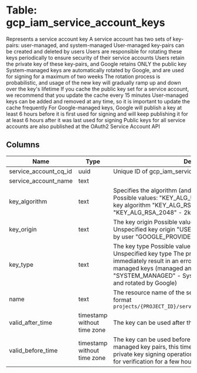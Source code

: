 
# Table: gcp_iam_service_account_keys
Represents a service account key A service account has two sets of key-pairs: user-managed, and system-managed User-managed key-pairs can be created and deleted by users Users are responsible for rotating these keys periodically to ensure security of their service accounts Users retain the private key of these key-pairs, and Google retains ONLY the public key System-managed keys are automatically rotated by Google, and are used for signing for a maximum of two weeks The rotation process is probabilistic, and usage of the new key will gradually ramp up and down over the key's lifetime If you cache the public key set for a service account, we recommend that you update the cache every 15 minutes User-managed keys can be added and removed at any time, so it is important to update the cache frequently For Google-managed keys, Google will publish a key at least 6 hours before it is first used for signing and will keep publishing it for at least 6 hours after it was last used for signing Public keys for all service accounts are also published at the OAuth2 Service Account API
## Columns
| Name        | Type           | Description  |
| ------------- | ------------- | -----  |
|service_account_cq_id|uuid|Unique ID of gcp_iam_service_accounts table (FK)|
|service_account_name|text||
|key_algorithm|text|Specifies the algorithm (and possibly key size) for the key  Possible values:   "KEY_ALG_UNSPECIFIED" - An unspecified key algorithm   "KEY_ALG_RSA_1024" - 1k RSA Key   "KEY_ALG_RSA_2048" - 2k RSA Key|
|key_origin|text|The key origin  Possible values:   "ORIGIN_UNSPECIFIED" - Unspecified key origin   "USER_PROVIDED" - Key is provided by user   "GOOGLE_PROVIDED" - Key is provided by Google|
|key_type|text|The key type  Possible values:   "KEY_TYPE_UNSPECIFIED" - Unspecified key type The presence of this in the message will immediately result in an error   "USER_MANAGED" - User-managed keys (managed and rotated by the user)   "SYSTEM_MANAGED" - System-managed keys (managed and rotated by Google)|
|name|text|The resource name of the service account key in the following format `projects/{PROJECT_ID}/serviceAccounts/{ACCOUNT}/keys/{key}`|
|valid_after_time|timestamp without time zone|The key can be used after this timestamp|
|valid_before_time|timestamp without time zone|The key can be used before this timestamp For system-managed key pairs, this timestamp is the end time for the private key signing operation The public key could still be used for verification for a few hours after this time|
